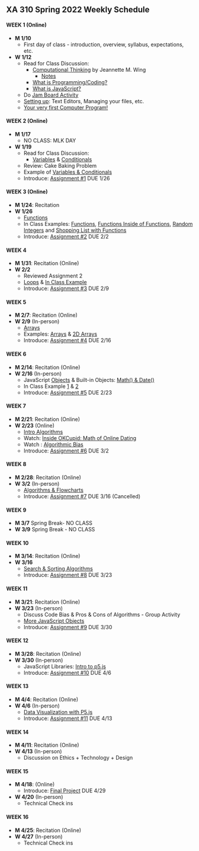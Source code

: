 ## XA 310 Spring 2022 Weekly Schedule



#### WEEK 1 (Online)
- **M	1/10**
  - First day of class - introduction, overview, syllabus, expectations, etc. 
- **W	1/12**
  - Read for Class Discussion: 
    - [Computational Thinking](https://www.cs.cmu.edu/afs/cs/usr/wing/www/publications/Wing06.pdf)  by Jeannette M. Wing
      - [Notes](/Documents/compthinking.md)   
    - [What is Programming/Coding?](https://hackr.io/blog/what-is-programming)
    - [What is JavaScript?](https://www.youtube.com/watch?v=nItSSTwBvSU) 
  - Do [Jam Board Activity](https://jamboard.google.com/d/1CteIBg4GicjIR3SPdqJBnASkEAc1ZyohZnXIJN3ARKo/edit?usp=sharing)
  - [Setting up](/Documents/settingup.md): Text Editors, Managing your files, etc. 
  - [Your very first Computer Program!](/Documents/firstprogram.md)    

#### WEEK 2 (Online)

- **M	1/17**
  - NO CLASS: MLK DAY
- **W	1/19**
  - Read for Class Discussion: 
    - [Variables](/Documents/variables.md) & [Conditionals](/Documents/conditionals.md)
  - Review: Cake Baking Problem
  - Example of [Variables & Conditionals](/CodeFiles/conditionalsExample.html)
  - Introduce: [Assignment #1](/Assignments/Assignment01.md) DUE 1/26

#### WEEK 3 (Online)
- **M	1/24**: Recitation 
- **W	1/26**
  - [Functions](Documents/functions.md)
  - In Class Examples: [Functions](/CodeFiles/functionsExample.html), [Functions Inside of Functions](/CodeFiles/functionsInsideofFunctionsExample.html), [Random Integers](/CodeFiles/randomIntegersExample.html) and [Shopping List with Functions](/CodeFiles/conditionalswithFunctionsExample.html)
  - Introduce: [Assignment #2](/Assignments/Assignment02.md) DUE 2/2
  

#### WEEK 4 

- **M	1/31**: Recitation (Online)
- **W	2/2**
  - Reviewed Assignment 2  
  - [Loops](/Documents/loops.md) & [In Class Example](/CodeFiles/loopsExample.html)
  - Introduce: [Assignment #3](/Assignments/Assignment03.md) DUE 2/9

#### WEEK 5
- **M	2/7**: Recitation (Online)
- **W	2/9** (In-person)
  - [Arrays](Documents/arrays.md)  
  - Examples: [Arrays](CodeFiles/arrays.html) & [2D Arrays](CodeFiles/arrays2d.html)
  - Introduce: [Assignment #4](/Assignments/Assignment04.md) DUE 2/16
  

#### WEEK 6
- **M	2/14**: Recitation (Online)
- **W	2/16** (In-person)
  - JavaScript [Objects](Documents/objects.md) & Built-in Objects: [Math() & Date()](Documents/mathanddateobj.md)
  - In Class Example [1](CodeFiles/objectsExample.html) & [2](CodeFiles/objectsExample2.html)
  - Introduce: [Assignment #5](Assignments/Assignment05.md) DUE 2/23   

#### WEEK 7
- **M	2/21**: Recitation (Online)
- **W	2/23** (Online)
  - [Intro Algorithms](Documents/algorithms.md)
  - Watch: [Inside OKCupid: Math of Online Dating](https://www.youtube.com/watch?v=m9PiPlRuy6E) 
  - Watch : [Algorithmic Bias](https://www.youtube.com/watch?v=gV0_raKR2UQ)
  - Introduce: [Assignment #6](Assignments/Assignment06.md) DUE 3/2

#### WEEK 8 
- **M	2/28**: Recitation (Online)
- **W	3/2** (In-person)
  - [Algorithms & Flowcharts](Documents/algorithmsflowchart.md)
  - Introduce: [Assignment #7](Assignments/Assignment07.md) DUE 3/16 (Cancelled)   

#### WEEK 9
- **M	3/7** Spring Break- NO CLASS
- **W	3/9** Spring Break - NO CLASS

#### WEEK 10
- **M	3/14**: Recitation (Online)
- **W	3/16**
  - [Search & Sorting Algorithms](Documents/sorting&search.md)
  - Introduce: [Assignment #8](Assignments/Assignment08.md) DUE 3/23 

#### WEEK 11
- **M	3/21**: Recitation (Online)
- **W	3/23** (In-person)
  - Discuss Code Bias & Pros & Cons of Algorithms - Group Activity
  - [More JavaScript Objects](Documents/MoreObjects.md)
  - Introduce: [Assignment #9](Assignments/Assignment09.md) DUE 3/30
  

#### WEEK 12
- **M	3/28**: Recitation (Online)
- **W	3/30** (In-person)
  - JavaScript Libraries: [Intro to  p5.js](Documents/p5js.md)
  - Introduce: [Assignment #10](Assignments/Assignment10.md) DUE 4/6

#### WEEK 13
- **M	4/4**: Recitation (Online)
- **W	4/6** (In-person)
  - [Data Visualization with P5.js](Documents/dataviz.md)
  - Introduce: [Assignment #11](Assignments/Assignment11.md) DUE 4/13

#### WEEK 14
- **M	4/11**: Recitation (Online)
- **W	4/13** (In-person)
  - Discussion on Ethics + Technology + Design 

#### WEEK 15
- **M	4/18**: (Online)
  - Introduce: [Final Project](/Assignments/finalproject.md) DUE 4/29
- **W	4/20** (In-person)
  - Technical Check ins 

#### WEEK 16
- **M	4/25**: Recitation (Online) 
- **W	4/27** (In-person)
  - Technical Check ins  

